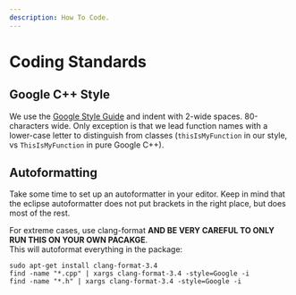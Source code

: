 ```yaml
---
description: How To Code.
---
```


# Coding Standards

## Google C++ Style

We use the [Google Style Guide](https://google.github.io/styleguide/cppguide.html) and indent with 2-wide spaces. 80-characters wide. Only exception is that we lead function names with a lower-case letter to distinguish from classes \(`thisIsMyFunction` in our style, vs `ThisIsMyFunction` in pure Google C++\).

## Autoformatting

Take some time to set up an autoformatter in your editor. Keep in mind that the eclipse autoformatter does not put brackets in the right place, but does most of the rest.

For extreme cases, use clang-format **AND BE VERY CAREFUL TO ONLY RUN THIS ON YOUR OWN PACAKGE**.  
 This will autoformat everything in the package:

```text
sudo apt-get install clang-format-3.4 
find -name "*.cpp" | xargs clang-format-3.4 -style=Google -i
find -name "*.h" | xargs clang-format-3.4 -style=Google -i
```



